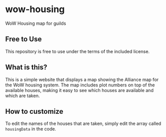 # wow-housing
WoW Housing map for guilds

## Free to Use
This repository is free to use under the terms of the included license.

## What is this?
This is a simple website that displays a map showing the Alliance map for the WoW housing system. The map includes plot numbers on top of the available houses, making it easy to see which houses are available and which are taken.

## How to customize
To edit the names of the houses that are taken, simply edit the array called `housingData` in the code.

